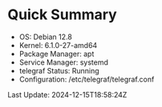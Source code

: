 # Quick Summary
- OS: Debian 12.8
- Kernel: 6.1.0-27-amd64
- Package Manager: apt
- Service Manager: systemd
- telegraf Status: Running
- Configuration: /etc/telegraf/telegraf.conf

Last Update: 2024-12-15T18:58:24Z
